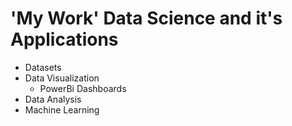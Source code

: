 # 'My Work' Data Science and it's Applications

- Datasets
- Data Visualization
    - PowerBi Dashboards
- Data Analysis
- Machine Learning

